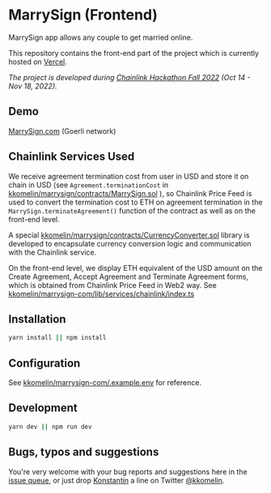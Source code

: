 # MarrySign (Frontend)
MarrySign app allows any couple to get married online.

This repository contains the front-end part of the project which is currently hosted on [Vercel](https://vercel.com/).

_The project is developed during [Chainlink Hackathon Fall 2022](https://hack.chain.link/) (Oct 14 - Nov 18, 2022)._

## Demo

[MarrySign.com](https://marrysign.com/) (Goerli network)

## Chainlink Services Used

We receive agreement termination cost from user in USD and store it on chain in USD (see `Agreement.terminationCost` in [kkomelin/marrysign/contracts/MarrySign.sol](https://github.com/kkomelin/marrysign/blob/main/contracts/MarrySign.sol) ), so Chainlink Price Feed is used to convert the termination cost to ETH on agreement termination in the `MarrySign.terminateAgreement()` function of the contract as well as on the front-end level.

A special [kkomelin/marrysign/contracts/CurrencyConverter.sol](https://github.com/kkomelin/marrysign/blob/main/contracts/CurrencyConverter.sol) library is developed to encapsulate currency conversion logic and communication with the Chainlink service.

On the front-end level, we display ETH equivalent of the USD amount on the Create Agreement, Accept Agreement and Terminate Agreement forms, which is obtained from Chainlink Price Feed in Web2 way. See [kkomelin/marrysign-com/lib/services/chainlink/index.ts](https://github.com/kkomelin/marrysign-com/blob/main/lib/services/chainlink/index.ts)


## Installation

```bash
yarn install || npm install
```

## Configuration

See [kkomelin/marrysign-com/.example.env](https://github.com/kkomelin/marrysign-com/blob/main/.example.env) for reference.

## Development

```bash
yarn dev || npm run dev
```
## Bugs, typos and suggestions

You're very welcome with your bug reports and suggestions here in the [issue queue](https://github.com/kkomelin/marrysign-com/issues/new), or just drop [Konstantin](https://github.com/kkomelin) a line on Twitter [@kkomelin](https://twitter.com/kkomelin).
